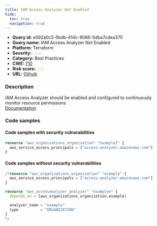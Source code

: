 ```yaml
---
title: IAM Access Analyzer Not Enabled
hide:
  toc: true
  navigation: true
---
```


<style>
  .highlight .hll {
    background-color: #ff171742;
  }
  .md-content {
    max-width: 1100px;
    margin: 0 auto;
  }
</style>

-   **Query id:** e592a0c5-5bdb-414c-9066-5dba7cdea370
-   **Query name:** IAM Access Analyzer Not Enabled
-   **Platform:** Terraform
-   **Severity:** <span style="color:#edd57e">Low</span>
-   **Category:** Best Practices
-   **CWE:** <a href="https://cwe.mitre.org/data/definitions/710.html" onclick="newWindowOpenerSafe(event, 'https://cwe.mitre.org/data/definitions/710.html')">710</a>
-   **Risk score:** <span style="color:#edd57e">3.5</span>
-   **URL:** [Github](https://github.com/Checkmarx/kics/tree/master/assets/queries/terraform/aws/iam_access_analyzer_not_enabled)

### Description
IAM Access Analyzer should be enabled and configured to continuously monitor resource permissions<br>
[Documentation](https://registry.terraform.io/providers/hashicorp/aws/latest/docs/resources/accessanalyzer_analyzer)

### Code samples
#### Code samples with security vulnerabilities
```tf title="Positive test num. 1 - tf file" hl_lines="1"
resource "aws_organizations_organization" "example2" {
  aws_service_access_principals = ["access-analyzer.amazonaws.com"]
}

```


#### Code samples without security vulnerabilities
```tf title="Negative test num. 1 - tf file"
/*resource "aws_organizations_organization" "example" {
  aws_service_access_principals = ["access-analyzer.amazonaws.com"]
}

resource "aws_accessanalyzer_analyzer" "examplee" {
  depends_on = [aws_organizations_organization.example]

  analyzer_name = "example"
  type          = "ORGANIZATION"
}
*/

```

